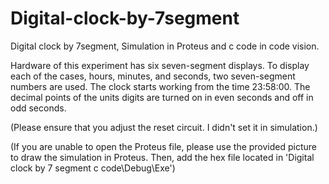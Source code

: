 # Digital-clock-by-7segment
Digital clock by 7segment, Simulation in Proteus and c code in code vision.

Hardware of this experiment has six seven-segment displays. 
To display each of the cases, hours, minutes, and seconds, two seven-segment numbers are used. 
The clock starts working from the time 23:58:00.
The decimal points of the units digits are turned on in even seconds and off in odd seconds.

(Please ensure that you adjust the reset circuit. I didn't set it in simulation.)

(If you are unable to open the Proteus file, please use the provided picture to draw the simulation in Proteus.
Then, add the hex file located in 'Digital clock by 7 segment c code\Debug\Exe')


